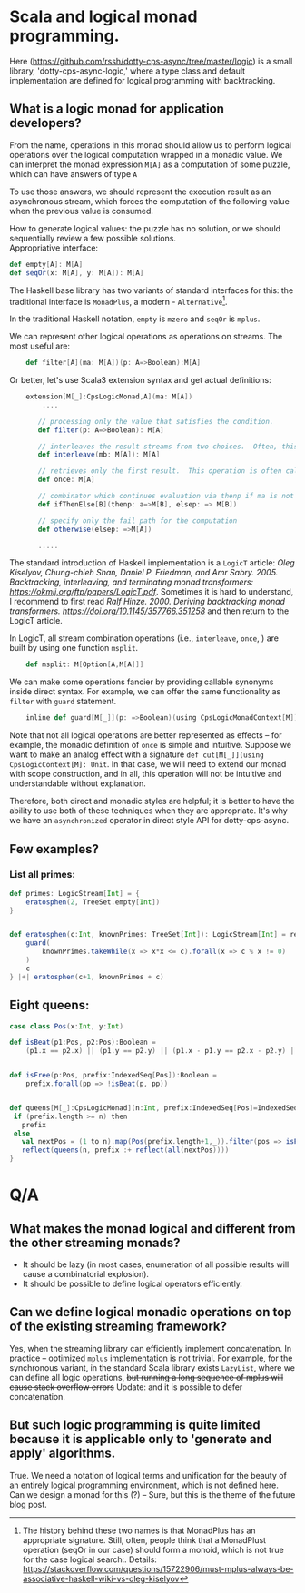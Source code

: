 
# Scala and logical monad programming.

  Here (https://github.com/rssh/dotty-cps-async/tree/master/logic) is a small library, 'dotty-cps-async-logic,' where a type class and default implementation are defined for logical programming with backtracking.


##  What is a logic monad for application developers?  

 From the name,  operations in this monad should allow us to perform logical operations over the logical computation wrapped in a monadic value.
 We can interpret the monad expression `M[A]` as a computation of some puzzle, which can have answers of type `A` 

 To use those answers, we should represent the execution result as an asynchronous stream,  which forces the computation of the following value when the previous value is consumed.  

 How to generate logical values: the puzzle has no solution, or we should sequentially review a few possible solutions.  
 Appropriative interface:

```Scala
def empty[A]: M[A]
def seqOr(x: M[A], y: M[A]): M[A]
```

The Haskell base library has two variants of standard interfaces for this:  the traditional interface is `MonadPlus`, a modern - `Alternative`[^1].

[^1]: The history behind these two names is that MonadPlus has an appropriate signature. Still, often, people think that a MonadPlust operation (seqOr in our case) should form a monoid, which is not true for the case logical search:. Details:  https://stackoverflow.com/questions/15722906/must-mplus-always-be-associative-haskell-wiki-vs-oleg-kiselyov 

In the traditional Haskell notation, `empty`  is `mzero` and `seqOr` is `mplus`.

We can represent other logical operations as operations on streams. The most useful are:

```Scala
    def filter[A](ma: M[A])(p: A=>Boolean):M[A]
```
Or better, let's use Scala3 extension syntax and get actual definitions:

```Scala
    extension[M[_]:CpsLogicMonad,A](ma: M[A])
        ....

       // processing only the value that satisfies the condition.
       def filter(p: A=>Boolean): M[A]   

       // interleaves the result streams from two choices.  Often, this operation is named `fair or`.
       def interleave(mb: M[A]): M[A] 

       // retrieves only the first result.  This operation is often called 'cut' and associated with Prolog soft cut expression.
       def once: M[A]

       // combinator which continues evaluation via thenp if ma is not empty or return elsep
       def ifThenElse[B](thenp: a=>M[B], elsep: => M[B])

       // specify only the fail path for the computation
       def otherwise(elsep: =>M[A]) 

       .....

```

 The standard introduction of Haskell implementation is a `LogicT` article:  *Oleg Kiselyov, Chung-chieh Shan, Daniel P. Friedman, and Amr Sabry. 2005. Backtracking, interleaving, and terminating monad transformers: <https://okmij.org/ftp/papers/LogicT.pdf>*.  Sometimes it is hard to understand, I recommend to first read *Ralf Hinze. 2000. Deriving backtracking monad transformers.  <https://doi.org/10.1145/357766.351258>* and then return to the LogicT article.

 In LogicT, all stream combination operations (i.e., `interleave`,  `once`, ) are built by using one function `msplit`.
 
 ```Scala
     def msplit: M[Option[A,M[A]]]
 ```

We can make some operations fancier by providing callable synonyms inside direct syntax. For example, we can offer the same functionality as 
 `filter` with `guard` statement.

```Scala
    inline def guard[M[_]](p: =>Boolean)(using CpsLogicMonadContext[M]): Unit
```

Note that not all logical operations are better represented as effects – for example, the monadic definition of `once` is simple and intuitive. Suppose we want to make an analog effect with a signature `def cut[M[_]](using CpsLogicContext[M]: Unit`. In that case, we will need to extend our monad with scope construction, and in all, this operation will not be intuitive and understandable without explanation.

Therefore,  both direct and monadic styles are helpful; it is better to have the ability to use both of these techniques when they are appropriate. It's why we have an `asynchronized` operator in direct style API for dotty-cps-async. 


##  Few examples?  

### List all primes:

```Scala
def primes: LogicStream[Int] = {
    eratosphen(2, TreeSet.empty[Int])
}


def eratosphen(c:Int, knownPrimes: TreeSet[Int]): LogicStream[Int] = reify[LogicStream]{
    guard(
        knownPrimes.takeWhile(x => x*x <= c).forall(x => c % x != 0)
    )
    c
} |+| eratosphen(c+1, knownPrimes + c)

```

## Eight queens:

```Scala
case class Pos(x:Int, y:Int)

def isBeat(p1:Pos, p2:Pos):Boolean =
    (p1.x == p2.x) || (p1.y == p2.y) || (p1.x - p1.y == p2.x - p2.y) || (p1.x + p1.y == p2.x + p2.y)


def isFree(p:Pos, prefix:IndexedSeq[Pos]):Boolean =
    prefix.forall(pp => !isBeat(p, pp))


def queens[M[_]:CpsLogicMonad](n:Int, prefix:IndexedSeq[Pos]=IndexedSeq.empty): M[IndexedSeq[Pos]] = reify[M] {
 if (prefix.length >= n) then
   prefix
 else
   val nextPos = (1 to n).map(Pos(prefix.length+1,_)).filter(pos => isFree(pos, prefix))
   reflect(queens(n, prefix :+ reflect(all(nextPos))))
}

```
# Q/A 

## What makes the monad logical and different from the other streaming monads?  

  - It should be lazy (in most cases, enumeration of all possible results will cause a combinatorial explosion).
  - It should be possible to define logical operators efficiently.

## Can we define logical monadic operations on top of the existing streaming framework? 

Yes, when the streaming library can efficiently implement concatenation. In practice – optimized `mplus` implementation is not trivial.  For example, for the synchronous variant, in the standard Scala library exists `LazyList`, where we can define all logic operations, ~~but running a long sequence of mplus will cause stack overflow errors~~ Update: and it is 
possible to defer concatenation.

## But such logic programming is quite limited because it is applicable only to 'generate and apply'  algorithms.

True.   We need a notation of logical terms and unification for the beauty of an entirely logical programming environment,  which is not defined here.   Can we design a monad for this (?) –  Sure,  but this is the theme of the future blog post.

